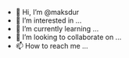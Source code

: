 - 👋 Hi, I’m @maksdur
- 👀 I’m interested in ...
- 🌱 I’m currently learning ...
- 💞️ I’m looking to collaborate on ...
- 📫 How to reach me ...

<!---
maksdur/maksdur is a ✨ special ✨ repository because its `README.md` (this file) appears on your GitHub profile.
You can click the Preview link to take a look at your changes.
--->
